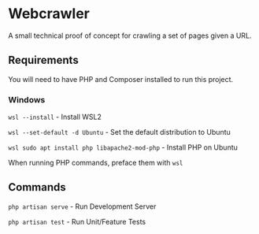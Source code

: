 # Webcrawler
A small technical proof of concept for crawling a set of pages given a URL.

## Requirements
You will need to have PHP and Composer installed to run this project.

### Windows
`wsl --install` - Install WSL2

`wsl --set-default -d Ubuntu` - Set the default distribution to Ubuntu

`wsl sudo apt install php libapache2-mod-php` - Install PHP on Ubuntu

When running PHP commands, preface them with `wsl`

## Commands
`php artisan serve` - Run Development Server

`php artisan test` - Run Unit/Feature Tests
